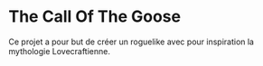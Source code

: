 # The Call Of The Goose

Ce projet a pour but de créer un roguelike avec pour inspiration la mythologie Lovecraftienne.
